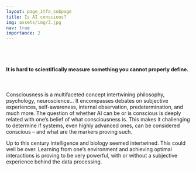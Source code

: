 ```yaml
---
layout: page_itfa_subpage
title: Is AI conscious?
img: assets/img/3.jpg
nav: true
importance: 2
---
```

<br>
<br>

#### It is hard to scientifically measure something you cannot properly define. 
<br>
<br>
Consciousness is a multifaceted concept intertwining philosophy, psychology, neuroscience... It encompasses debates on subjective experiences, self-awareness, internal observation, predetermination, and much more. 
The question of whether AI can be or is conscious is deeply related with one’s belief of what consciousness is. This makes it challenging to determine if systems, even highly advanced ones, can be considered conscious – and what are the markers proving such.

Up to this century intelligence and biology seemed intertwined. This could well be over.
Learning from one’s environment and achieving optimal interactions is proving to be very powerful, with or without a subjective experience behind the data processing.

